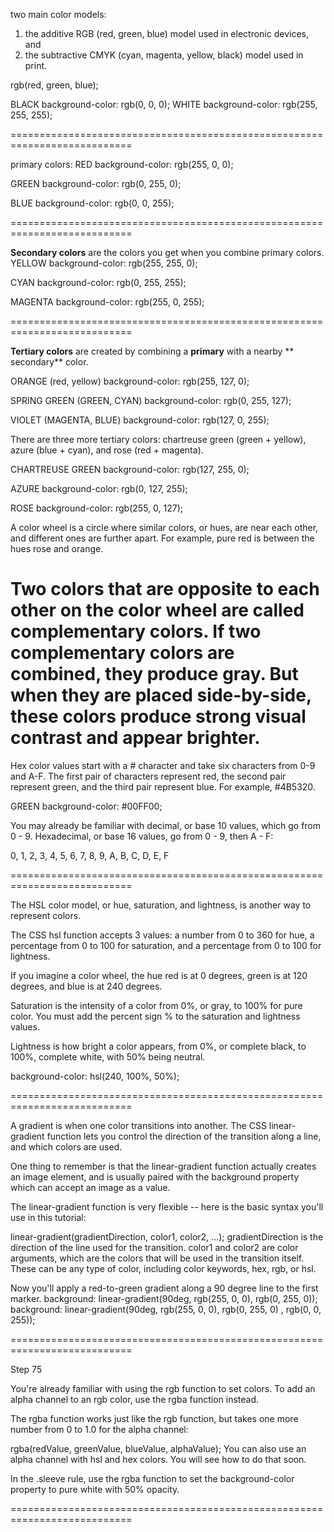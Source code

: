 two main color models:

1. the additive RGB (red, green, blue) model used in electronic devices,
   and
2. the subtractive CMYK (cyan, magenta, yellow, black)
   model used in print.

rgb(red, green, blue);

BLACK background-color: rgb(0, 0, 0); WHITE background-color: rgb(255, 255,
255);

===========================================================================

primary colors:
RED background-color: rgb(255, 0, 0);

GREEN background-color: rgb(0, 255, 0);

BLUE background-color: rgb(0, 0, 255);

===========================================================================

**Secondary colors** are the colors you get when you combine primary
colors. YELLOW background-color: rgb(255, 255, 0);

CYAN background-color: rgb(0, 255, 255);

MAGENTA background-color: rgb(255, 0, 255);

===========================================================================

**Tertiary colors** are created by combining a **primary** with a nearby **
secondary** color.

ORANGE (red, yellow)
background-color: rgb(255, 127, 0);

SPRING GREEN (GREEN, CYAN)
background-color: rgb(0, 255, 127);

VIOLET (MAGENTA, BLUE)
background-color: rgb(127, 0, 255);

There are three more tertiary colors: chartreuse green (green + yellow),
azure (blue + cyan), and rose (red + magenta).

CHARTREUSE GREEN background-color: rgb(127, 255, 0);

AZURE background-color: rgb(0, 127, 255);

ROSE background-color: rgb(255, 0, 127);

A color wheel is a circle where similar colors, or hues, are near each
other, and different ones are further apart. For example, pure red is
between the hues rose and orange.

Two colors that are opposite to each other on the color wheel are called
complementary colors. If two complementary colors are combined, they
produce gray. But when they are placed side-by-side, these colors produce
strong visual contrast and appear brighter.
===========================================================================

Hex color values start with a # character and take six characters from 0-9
and A-F. The first pair of characters represent red, the second pair
represent green, and the third pair represent blue. For example, #4B5320.

GREEN background-color: #00FF00;

You may already be familiar with decimal, or base 10 values, which go from
0 - 9. Hexadecimal, or base 16 values, go from 0 - 9, then A - F:

0, 1, 2, 3, 4, 5, 6, 7, 8, 9, A, B, C, D, E, F

===========================================================================

The HSL color model, or hue, saturation, and lightness, is another way to
represent colors.

The CSS hsl function accepts 3 values: a number from 0 to 360 for hue, a
percentage from 0 to 100 for saturation, and a percentage from 0 to 100 for
lightness.

If you imagine a color wheel, the hue red is at 0 degrees, green is at 120
degrees, and blue is at 240 degrees.

Saturation is the intensity of a color from 0%, or gray, to 100% for pure
color. You must add the percent sign % to the saturation and lightness
values.

Lightness is how bright a color appears, from 0%, or complete black, to
100%, complete white, with 50% being neutral.

background-color: hsl(240, 100%, 50%);

===========================================================================

A gradient is when one color transitions into another. The CSS
linear-gradient function lets you control the direction of the transition
along a line, and which colors are used.

One thing to remember is that the linear-gradient function actually creates
an image element, and is usually paired with the background property which
can accept an image as a value.

The linear-gradient function is very flexible -- here is the basic syntax
you'll use in this tutorial:

linear-gradient(gradientDirection, color1, color2, ...); gradientDirection
is the direction of the line used for the transition. color1 and color2 are
color arguments, which are the colors that will be used in the transition
itself. These can be any type of color, including color keywords, hex, rgb,
or hsl.

Now you'll apply a red-to-green gradient along a 90 degree line to the
first marker. background: linear-gradient(90deg, rgb(255, 0, 0), rgb(0,
255, 0)); background: linear-gradient(90deg, rgb(255, 0, 0), rgb(0, 255, 0)
, rgb(0, 0, 255));

===========================================================================

Step 75

You're already familiar with using the rgb function to set colors. To add
an alpha channel to an rgb color, use the rgba function instead.

The rgba function works just like the rgb function, but takes one more
number from 0 to 1.0 for the alpha channel:

rgba(redValue, greenValue, blueValue, alphaValue); You can also use an
alpha channel with hsl and hex colors. You will see how to do that soon.

In the .sleeve rule, use the rgba function to set the background-color
property to pure white with 50% opacity.

===========================================================================


